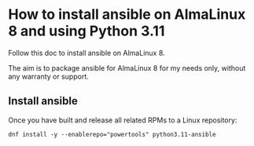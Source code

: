 # How to install ansible on AlmaLinux 8 and using Python 3.11

Follow this doc to install ansible on AlmaLinux 8.

The aim is to package ansible for AlmaLinux 8 for my needs only, without any warranty or support.

## Install ansible

Once you have built and release all related RPMs to a Linux repository:

```shell
dnf install -y --enablerepo="powertools" python3.11-ansible
```

